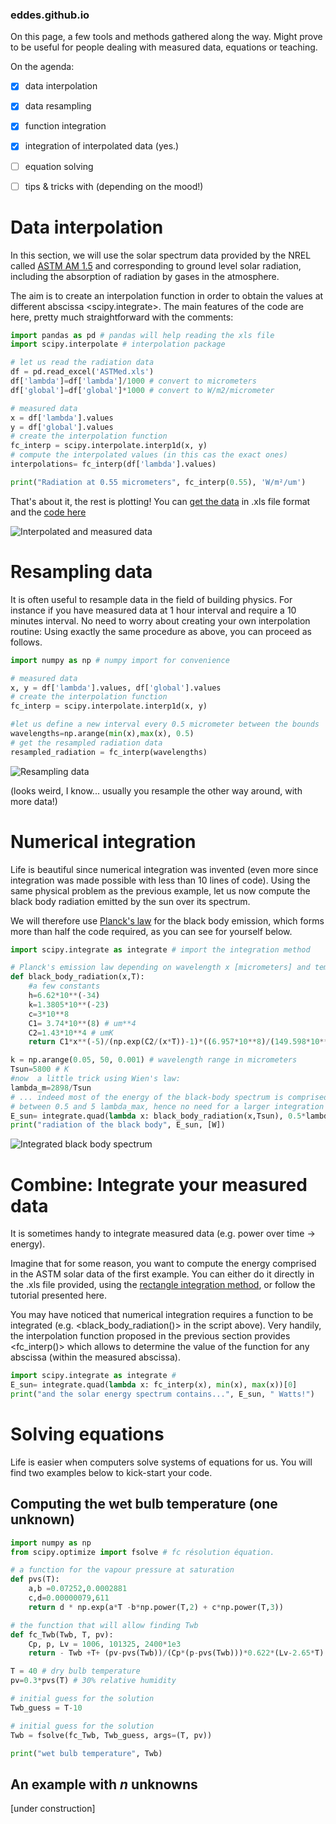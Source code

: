 ### eddes.github.io

On this page, a few tools and methods gathered along the way.
Might prove to be useful for people dealing with measured data, equations or teaching.


On the agenda:

- [x]  data interpolation
- [x]  data resampling
- [x]  function integration
- [x]  integration of interpolated data (yes.)
- [ ]  equation solving
- [ ]  tips & tricks with <pyvista> (depending on the mood!)


# Data interpolation

In this section, we will use the solar spectrum data provided by the NREL called [ASTM AM 1.5](https://www.nrel.gov/grid/solar-resource/spectra-am1.5.html) and corresponding to ground level solar radiation, including the absorption of radiation by gases in the atmosphere.

The aim is to create an interpolation function in order to obtain the values at different abscissa <scipy.integrate>.
The main features of the code are here, pretty much straightforward with the comments:

```python
import pandas as pd # pandas will help reading the xls file
import scipy.interpolate # interpolation package 

# let us read the radiation data 
df = pd.read_excel('ASTMed.xls')
df['lambda']=df['lambda']/1000 # convert to micrometers
df['global']=df['global']*1000 # convert to W/m2/micrometer

# measured data
x = df['lambda'].values
y = df['global'].values
# create the interpolation function
fc_interp = scipy.interpolate.interp1d(x, y)
# compute the interpolated values (in this cas the exact ones)
interpolations= fc_interp(df['lambda'].values)

print("Radiation at 0.55 micrometers", fc_interp(0.55), 'W/m²/um')
```

That's about it, the rest is plotting!
You can [get the data](https://github.com/eddes/eddes.github.io/blob/main/ASTMed.xls) in .xls file format and the [code here](https://github.com/eddes/eddes.github.io/blob/main/interpolate_ASTM.py)

![Interpolated and measured data](/img/interp.png)

# Resampling data

It is often useful to resample data in the field of building physics. For instance if you have measured data at 1 hour interval and require a 10 minutes interval. No need to worry about creating your own interpolation routine: Using exactly the same procedure as above, you can proceed as follows.

```python
import numpy as np # numpy import for convenience

# measured data
x, y = df['lambda'].values, df['global'].values
# create the interpolation function
fc_interp = scipy.interpolate.interp1d(x, y)

#let us define a new interval every 0.5 micrometer between the bounds
wavelengths=np.arange(min(x),max(x), 0.5)
# get the resampled radiation data
resampled_radiation = fc_interp(wavelengths)
```
![Resampling data](/img/resamp.png)
	
(looks weird, I know... usually you resample the other way around, with more data!)
	
# Numerical integration

Life is beautiful since numerical integration was invented (even more since integration was made possible with less than 10 lines of code).
Using the same physical problem as the previous example, let us now compute the black body radiation emitted by the sun over its spectrum.

We will therefore use [Planck's law](https://en.wikipedia.org/wiki/Planck%27s_law) for the black body emission, which forms more than half the code required, as you can see for yourself below.

```python
import scipy.integrate as integrate # import the integration method

# Planck's emission law depending on wavelength x [micrometers] and temperature T [K]
def black_body_radiation(x,T):
	#a few constants
	h=6.62*10**(-34)
	k=1.3805*10**(-23)
	c=3*10**8
	C1= 3.74*10**(8) # um**4
	C2=1.43*10**4 # umK
	return C1*x**(-5)/(np.exp(C2/(x*T))-1)*((6.957*10**8)/(149.598*10**9))**2

k = np.arange(0.05, 50, 0.001) # wavelength range in micrometers
Tsun=5800 # K
#now  a little trick using Wien's law: 
lambda_m=2898/Tsun 
# ... indeed most of the energy of the black-body spectrum is comprised 
# between 0.5 and 5 lambda_max, hence no need for a larger integration range
E_sun= integrate.quad(lambda x: black_body_radiation(x,Tsun), 0.5*lambda_m, 5*lambda_m)[0]
print("radiation of the black body", E_sun, [W])
```

![Integrated black body spectrum](/img/M0k.png)

# Combine: Integrate your measured data

It is sometimes handy to integrate measured data (e.g. power over time -> energy).
	
Imagine that for some reason, you want to compute the energy comprised in the ASTM solar data of the first example.
You can either do it directly in the .xls file provided, using the [rectangle integration method](https://en.wikipedia.org/wiki/Numerical_integration#Quadrature_rules_based_on_interpolating_functions), or follow the tutorial presented here.
	
You may have noticed that numerical integration requires a function to be integrated (e.g. <black_body_radiation()> in the script above).
Very handily, the interpolation function proposed in the previous section provides <fc_interp()> which allows to determine the value of the function for any abscissa (within the measured abscissa).

```python
import scipy.integrate as integrate #
E_sun= integrate.quad(lambda x: fc_interp(x), min(x), max(x))[0]
print("and the solar energy spectrum contains...", E_sun, " Watts!")
```
	
# Solving equations

Life is easier when computers solve systems of equations for us.
You will find two examples below to kick-start your code.
	
## Computing the wet bulb temperature (one unknown)

```python
import numpy as np
from scipy.optimize import fsolve # fc résolution équation.

# a function for the vapour pressure at saturation
def pvs(T):
	a,b =0.07252,0.0002881
	c,d=0.00000079,611
	return d * np.exp(a*T -b*np.power(T,2) + c*np.power(T,3))

# the function that will allow finding Twb
def fc_Twb(Twb, T, pv):
	Cp, p, Lv = 1006, 101325, 2400*1e3
	return - Twb +T+ (pv-pvs(Twb))/(Cp*(p-pvs(Twb)))*0.622*(Lv-2.65*T)

T = 40 # dry bulb temperature
pv=0.3*pvs(T) # 30% relative humidity

# initial guess for the solution
Twb_guess = T-10 

# initial guess for the solution
Twb = fsolve(fc_Twb, Twb_guess, args=(T, pv))

print("wet bulb temperature", Twb)

```
## An example with _n_ unknowns
	
[under construction]

